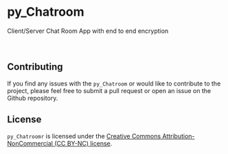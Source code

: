 # py_Chatroom
Client/Server Chat Room App with end to end encryption
<br/>
<br/>
<br/>

## Contributing

If you find any issues with the `py_Chatroom` or would like to contribute to the project, please feel free to submit a pull request or open an issue on the Github repository.

## License
`py_Chatroomr` is licensed under the [Creative Commons Attribution-NonCommercial (CC BY-NC) license](https://creativecommons.org/licenses/by-nc/4.0/).
